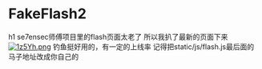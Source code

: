 # FakeFlash2
h1 se7ensec师傅项目里的flash页面太老了 所以我扒了最新的页面下来
<a href="https://img.wenhairu.com/image/1z5Yh"><img src="https://img.wenhairu.com/images/2021/11/13/1z5Yh.png" alt="1z5Yh.png" border="0" /></a>
钓鱼挺好用的，有一定的上线率
记得把static/js/flash.js最后面的马子地址改成你自己的
